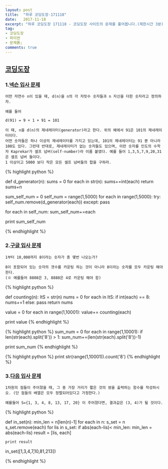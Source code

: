 ```yaml
---
layout: post
title:  "하루 코딩도장-171118"
date:   2017-11-18
excerpt: "하루 코딩도장 171118 - 코딩도장 사이트의 문제를 풀어봅니다.(제한시간 3분)"
tag:
- 코딩도장
- 파이썬
- 문제풁;
comments: true
---
```



## [코딩도장](http://codingdojang.com)

### 1.[넥슨 입사 문제](http://codingdojang.com/scode/365?answer_mode=hide)
```
어떤 자연수 n이 있을 때, d(n)을 n의 각 자릿수 숫자들과 n 자신을 더한 숫자라고 정의하자.

예를 들어

d(91) = 9 + 1 + 91 = 101

이 때, n을 d(n)의 제네레이터(generator)라고 한다. 위의 예에서 91은 101의 제네레이터이다.
어떤 숫자들은 하나 이상의 제네레이터를 가지고 있는데, 101의 제네레이터는 91 뿐 아니라 100도 있다. 그런데 반대로, 제네레이터가 없는 숫자들도 있으며, 이런 숫자를 인도의 수학자 Kaprekar가 셀프 넘버(self-number)라 이름 붙였다. 예를 들어 1,3,5,7,9,20,31 은 셀프 넘버 들이다.
1 이상이고 5000 보다 작은 모든 셀프 넘버들의 합을 구하라.
```


{% highlight python %}

def d_generator(n):
	sums = 0
	for each in str(n):
		sums+=int(each)
	return sums+n

sum_self_num = 0
self_num = range(1,5000)
for each in range(1,5000):
	try:
		self_num.remove(d_generator(each))
	except:
		pass
	
for each in self_num:
	sum_self_num+=each

print sum_self_num

{% endhighlight %}





### 2.[구글 입사 문제](http://codingdojang.com/scode/393?answer_mode=hide)
```
1부터 10,000까지 8이라는 숫자가 총 몇번 나오는가?

8이 포함되어 있는 숫자의 갯수를 카운팅 하는 것이 아니라 8이라는 숫자를 모두 카운팅 해야 한다.
(※ 예를들어 8808은 3, 8888은 4로 카운팅 해야 함)
```


{% highlight python %}

def counting(n):
	ItS = str(n)
	nums = 0
	for each in ItS:
		if int(each) == 8:
			nums+=1
		else:
			pass
	return nums

value = 0
for each in range(1,10001):
	value+= counting(each)

print value
{% endhighlight %}


{% highlight python %}
sum_num = 0
for each in range(1,10001):
	if len(str(each).split('8')) > 1:
		sum_num+=(len(str(each).split('8'))-1)

print sum_num
{% endhighlight %}

{% highlight python %}
print str(range(1,10001)).count('8')
{% endhighlight %}




### 3.[다음 입사 문제](http://codingdojang.com/scode/408?answer_mode=hide)
```
1차원의 점들이 주어졌을 때, 그 중 가장 거리가 짧은 것의 쌍을 출력하는 함수를 작성하시오. (단 점들의 배열은 모두 정렬되어있다고 가정한다.)

예를들어 S={1, 3, 4, 8, 13, 17, 20} 이 주어졌다면, 결과값은 (3, 4)가 될 것이다.
```


{% highlight python %}

def in_set(n):
	min_len = n[len(n)-1]
	for each in n:
		s_set = n
		s_set.remove(each)
		for lis in s_set:
			if abs(each-lis)< min_len:
				min_len = abs(each-lis)
				result = [lis, each]

	print result

in_set([1,3,4,7,10,81,213])		


{% endhighlight %}